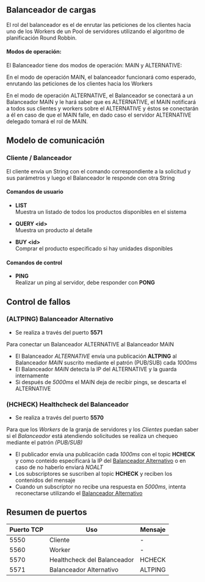 ## Balanceador de cargas
El rol del balanceador es el de enrutar las peticiones de los clientes hacia uno de los Workers de un Pool de servidores utilizando el algoritmo de planificación Round Robbin.

#### Modos de operación:
El Balanceador tiene dos modos de operación: MAIN y ALTERNATIVE:

En el modo de operación MAIN, el balanceador funcionará como esperado, enrutando las peticiones de los clientes hacia los Workers

En el modo de operación ALTERNATIVE, el Balanceador se conectará a un Balanceador MAIN y le hará saber que es ALTERNATIVE, el MAIN notificará a todos sus clientes y workers sobre el ALTERNATIVE y éstos se conectarán a él en caso de que el MAIN falle, en dado caso el servidor ALTERNATIVE delegado tomará el rol de MAIN.

## Modelo de comunicación

### Cliente / Balanceador
El cliente envía un String con el comando correspondiente a la solicitud y sus parámetros y luego el Balanceador le responde con otra String

#### Comandos de usuario

* __LIST__\
Muestra un listado de todos los productos disponibles en el sistema

* __QUERY \<id\>__\
Muestra un producto al detalle

* __BUY \<id\>__\
Comprar el producto especificado si hay unidades disponibles

#### Comandos de control

* __PING__\
Realizar un ping al servidor, debe responder con __PONG__

## Control de fallos

### (ALTPING) Balanceador Alternativo
* Se realiza a través del puerto __5571__
  
Para conectar un Balanceador ALTERNATIVE al Balanceador MAIN

* El Balanceador _ALTERNATIVE_ envía una publicación __ALTPING__ al Balanceador _MAIN_ suscrito mediante el patrón (PUB/SUB) cada _1000ms_
* El Balanceador _MAIN_ detecta la IP del ALTERNATIVE y la guarda internamente
* Si después de _5000ms_ el MAIN deja de recibir pings, se descarta el ALTERNATIVE

### (HCHECK) Healthcheck del Balanceador 
- Se realiza a través del puerto __5570__

Para que los _Workers_ de la granja de servidores y los _Clientes_ puedan saber si el _Balanceador_ está atendiendo solicitudes se realiza un chequeo mediante el patrón _(PUB/SUB)_

* El publicador envía una publicación cada _1000ms_ con el topic __HCHECK__ y como conteido especificará la IP del [Balanceador Alternativo]() o en caso de no haberlo enviará _NOALT_
* Los subscriptores se suscriben al topic __HCHECK__ y reciben los contenidos del mensaje
* Cuando un subscriptor no recibe una respuesta en _5000ms_, intenta reconectarse utilizando el [Balanceador Alternativo]()

## Resumen de puertos
| Puerto TCP | Uso                         | Mensaje |
| ---------- | --------------------------- | ------- |
| 5550       | Cliente                     | -       |
| 5560       | Worker                      | -       |
| 5570       | Healthcheck del Balanceador | HCHECK  |
| 5571       | Balanceador Alternativo     | ALTPING |
